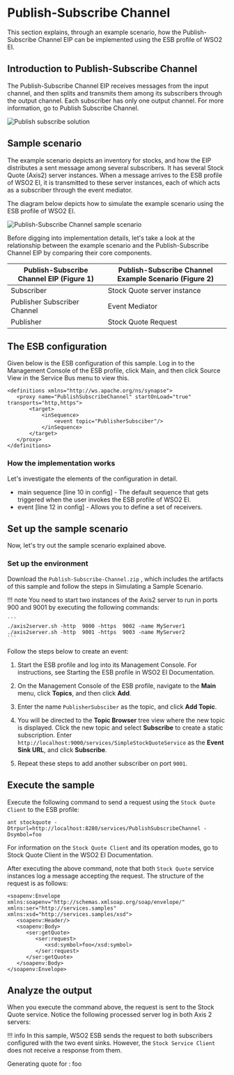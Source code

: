 # Publish-Subscribe Channel

This section explains, through an example scenario, how the Publish-Subscribe Channel EIP can be implemented using the ESB profile of WSO2 EI.

## Introduction to Publish-Subscribe Channel

The Publish-Subscribe Channel EIP receives messages from the input channel, and then splits and transmits them among its subscribers through the output channel. Each subscriber has only one output channel. For more information, go to Publish Subscribe Channel. 

![Publish subscribe solution ]({{base_path}}/assets/img/learn/enterprise-integration-patterns/messaging-channels/publish-subscribe-solution.gif)

## Sample scenario

The example scenario depicts an inventory for stocks, and how the EIP distributes a sent message among several subscribers. It has several Stock Quote (Axis2) server instances. When a message arrives to the ESB profile of WSO2 EI, it is transmitted to these server instances, each of which acts as a subscriber through the event mediator.

The diagram below depicts how to simulate the example scenario using the ESB profile of WSO2 EI.

![Publish-Subscribe Channel sample scenario]({{base_path}}/assets/img/learn/enterprise-integration-patterns/messaging-channels/publish-subscribe-channel.png)

Before digging into implementation details, let's take a look at the relationship between the example scenario and the Publish-Subscribe Channel EIP by comparing their core components.

| Publish-Subscribe Channel EIP (Figure 1) | Publish-Subscribe Channel Example Scenario (Figure 2) |
|------------------------------------------|-------------------------------------------------------|
| Subscriber                               | Stock Quote server instance                           |
| Publisher Subscriber Channel             | Event Mediator                                        |
| Publisher                                | Stock Quote Request                                   |

## The ESB configuration

Given below is the ESB configuration of this sample. Log in to the Management Console of the ESB profile, click Main, and then click Source View in the Service Bus menu to view this. 

```
<definitions xmlns="http://ws.apache.org/ns/synapse">
   <proxy name="PublishSubscribeChannel" startOnLoad="true" transports="http,https">
       <target>
           <inSequence>
               <event topic="PublisherSubsciber"/>
           </inSequence>
       </target>
   </proxy>
</definitions>
```

### How the implementation works

Let's investigate the elements of the configuration in detail.

* main sequence [line 10 in config] - The default sequence that gets triggered when the user invokes the ESB profile of WSO2 EI.
* event [line 12 in config] - Allows you to define a set of receivers.

## Set up the sample scenario

Now, let's try out the sample scenario explained above.

### Set up the environment

Download the  `Publish-Subscribe-Channel.zip` , which includes the artifacts of this sample and follow the steps in Simulating a Sample Scenario.

!!! note
    You need to start two instances of the Axis2 server to run in ports 900 and 9001 by executing the following commands:
    
    ```
    ./axis2server.sh -http  9000 -https  9002 -name MyServer1
    ./axis2server.sh -http  9001 -https  9003 -name MyServer2
    ```

Follow the steps below to create an event:

1. Start the ESB profile and log into its Management Console. For instructions, see Starting the ESB profile in WSO2 EI Documentation.

2. On the Management Console of the ESB profile, navigate to the **Main** menu, click **Topics**, and then click **Add**.

3. Enter the name  `PublisherSubsciber` as the topic, and click **Add Topic**.

4. You will be directed to the **Topic Browser** tree view where the new topic is displayed. Click the new topic and select **Subscribe** to create a static subscription. Enter `http://localhost:9000/services/SimpleStockQuoteService` as the **Event Sink URL**, and click **Subscribe**.

5. Repeat these steps to add another subscriber on port `9001`.  

## Execute the sample

Execute the following command to send a request using the `Stock Quote Client` to the ESB profile:

```
ant stockquote -Dtrpurl=http://localhost:8280/services/PublishSubscribeChannel -Dsymbol=foo
```

For information on the `Stock Quote Client` and its operation modes, go to Stock Quote Client in the WSO2 EI Documentation.

After executing the above command, note that both `Stock Quote` service instances log a message accepting the request. The structure of the request is as follows:

```
<soapenv:Envelope xmlns:soapenv="http://schemas.xmlsoap.org/soap/envelope/" xmlns:ser="http://services.samples" xmlns:xsd="http://services.samples/xsd">
   <soapenv:Header/>
   <soapenv:Body>
      <ser:getQuote>   
         <ser:request>         
            <xsd:symbol>foo</xsd:symbol>
         </ser:request>        
      </ser:getQuote>
   </soapenv:Body>
</soapenv:Envelope>
```

## Analyze the output

When you execute the command above, the request is sent to the  Stock Quote  service. Notice the following processed server log in both Axis 2 servers:

!!! info
    In this sample, WSO2 ESB sends the request to both subscribers configured with the two event sinks. However, the `Stock Service Client` does not receive a response from them.

Generating quote for : foo
